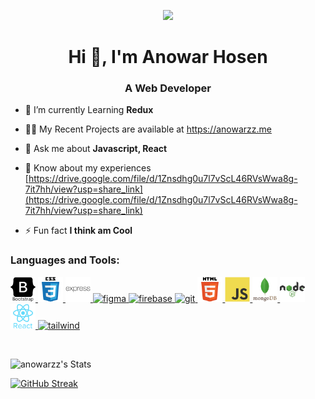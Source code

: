 <p align="center"> <img src="https://i.ibb.co/kB3bY3Y/github-cover.gif" />  </p> 



<h1 align="center">Hi 👋, I'm Anowar Hosen</h1>
<h3 align="center">A Web Developer</h3>

<!-- <p align="left"> <img src="https://komarev.com/ghpvc/?username=anowarzz&label=Profile%20views&color=0e75b6&style=flat" alt="anowarzz" /> -->

- 🌱 I’m currently Learning **Redux**

- 👨‍💻 My Recent Projects are available at https://anowarzz.me

- 💬 Ask me about **Javascript, React**

- 📄 Know about my experiences [https://drive.google.com/file/d/1Znsdhg0u7l7vScL46RVsWwa8g-7it7hh/view?usp=share_link](https://drive.google.com/file/d/1Znsdhg0u7l7vScL46RVsWwa8g-7it7hh/view?usp=share_link)

- ⚡ Fun fact **I think am Cool**



<h3 align="left">Languages and Tools:</h3>
<p align="left"> <a href="https://getbootstrap.com" target="_blank" rel="noreferrer"> <img src="https://raw.githubusercontent.com/devicons/devicon/master/icons/bootstrap/bootstrap-plain-wordmark.svg" alt="bootstrap" width="40" height="40"/> </a> <a href="https://www.w3schools.com/css/" target="_blank" rel="noreferrer"> <img src="https://raw.githubusercontent.com/devicons/devicon/master/icons/css3/css3-original-wordmark.svg" alt="css3" width="40" height="40"/> </a> <a href="https://expressjs.com" target="_blank" rel="noreferrer"> <img src="https://raw.githubusercontent.com/devicons/devicon/master/icons/express/express-original-wordmark.svg" alt="express" width="40" height="40"/> </a> <a href="https://www.figma.com/" target="_blank" rel="noreferrer"> <img src="https://www.vectorlogo.zone/logos/figma/figma-icon.svg" alt="figma" width="40" height="40"/> </a> <a href="https://firebase.google.com/" target="_blank" rel="noreferrer"> <img src="https://www.vectorlogo.zone/logos/firebase/firebase-icon.svg" alt="firebase" width="40" height="40"/> </a> <a href="https://git-scm.com/" target="_blank" rel="noreferrer"> <img src="https://www.vectorlogo.zone/logos/git-scm/git-scm-icon.svg" alt="git" width="40" height="40"/> </a> <a href="https://www.w3.org/html/" target="_blank" rel="noreferrer"> <img src="https://raw.githubusercontent.com/devicons/devicon/master/icons/html5/html5-original-wordmark.svg" alt="html5" width="40" height="40"/> </a> <a href="https://developer.mozilla.org/en-US/docs/Web/JavaScript" target="_blank" rel="noreferrer"> <img src="https://raw.githubusercontent.com/devicons/devicon/master/icons/javascript/javascript-original.svg" alt="javascript" width="40" height="40"/> </a> <a href="https://www.mongodb.com/" target="_blank" rel="noreferrer"> <img src="https://raw.githubusercontent.com/devicons/devicon/master/icons/mongodb/mongodb-original-wordmark.svg" alt="mongodb" width="40" height="40"/> </a> <a href="https://nodejs.org" target="_blank" rel="noreferrer"> <img src="https://raw.githubusercontent.com/devicons/devicon/master/icons/nodejs/nodejs-original-wordmark.svg" alt="nodejs" width="40" height="40"/> </a> <a href="https://reactjs.org/" target="_blank" rel="noreferrer"> <img src="https://raw.githubusercontent.com/devicons/devicon/master/icons/react/react-original-wordmark.svg" alt="react" width="40" height="40"/> </a> <a href="https://tailwindcss.com/" target="_blank" rel="noreferrer"> <img src="https://www.vectorlogo.zone/logos/tailwindcss/tailwindcss-icon.svg" alt="tailwind" width="40" height="40"/> </a> </p>
                                                                        <br/>

![anowarzz's Stats](https://github-readme-stats.vercel.app/api?username=anowarzz&theme=tokyonight&show_icons=true&hide_border=true&count_private=true)

[![GitHub Streak](http://github-readme-streak-stats.herokuapp.com?user=anowarzz&theme=green-nur&border_radius=4.6)](https://git.io/streak-stats)
